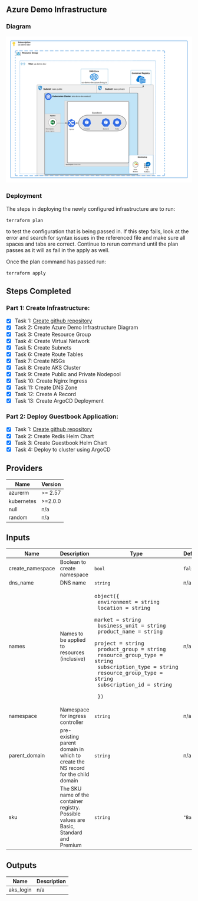
## Azure Demo Infrastructure 

### Diagram
![Alt text](docs/demoDiagram.png?raw=true "Infrastructure Diagram")

### Deployment
The steps in deploying the newly configured infrastructure are to run:
```
terraform plan
```
to test the configuration that is being passed in. If this step fails, look at the error and search for syntax issues in the referenced file and make sure all spaces and tabs are correct. Continue to rerun command until the plan passes as it will as fail in the apply as well.

Once the plan command has passed run:
```
terraform apply
```

## Steps Completed
### Part 1: Create Infrastructure:

- [X] Task 1: [Create github repository](https://github.com/wesleyemery/azure-devops-infrastructure)
- [X] Task 2: Create Azure Demo Infrastructure Diagram
- [X] Task 3: Create Resource Group
- [X] Task 4: Create Virtual Network
- [X] Task 5: Create Subnets
- [X] Task 6: Create Route Tables
- [X] Task 7: Create NSGs
- [X] Task 8: Create AKS Cluster
- [X] Task 9: Create Public and Private Nodepool
- [X] Task 10: Create Nginx Ingress
- [X] Task 11: Create DNS Zone
- [X] Task 12: Create A Record
- [X] Task 13: Create ArgoCD Deployment

### Part 2: Deploy Guestbook Application:
- [X] Task 1: [Create github repository](https://github.com/wesleyemery/azure-devops-app.git)
- [X] Task 2: Create Redis Helm Chart
- [X] Task 3: Create Guestbook Helm Chart
- [X] Task 4: Deploy to cluster using ArgoCD

<!--- BEGIN_TF_DOCS --->
## Providers

| Name | Version |
|------|---------|
| azurerm | >= 2.57 |
| kubernetes | >=2.0.0 |
| null | n/a |
| random | n/a |

## Inputs

| Name | Description | Type | Default | Required |
|------|-------------|------|---------|:-----:|
| create\_namespace | Boolean to create namespace | `bool` | `false` | no |
| dns\_name | DNS name | `string` | n/a | yes |
| names | Names to be applied to resources (inclusive) | <pre>object({<br>    environment         = string<br>    location            = string<br>    market              = string<br>    business_unit       = string<br>    product_name        = string<br>    project             = string<br>    product_group       = string<br>    resource_group_type = string<br>    subscription_type   = string<br>    resource_group_type = string<br>    subscription_id     = string<br><br>  })</pre> | n/a | yes |
| namespace | Namespace for ingress controller | `string` | n/a | yes |
| parent\_domain | pre-existing parent domain in which to create the NS record for the child domain | `string` | n/a | yes |
| sku | The SKU name of the container registry. Possible values are Basic, Standard and Premium | `string` | `"Basic"` | no |

## Outputs

| Name | Description |
|------|-------------|
| aks\_login | n/a |
<!--- END_TF_DOCS --->
